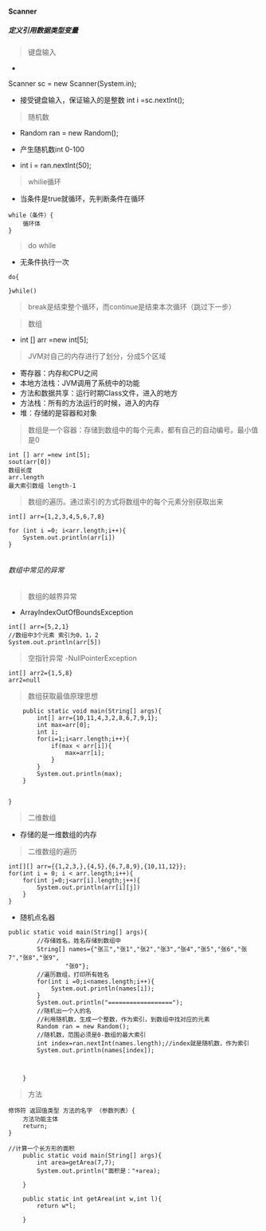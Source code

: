 #### Scanner
##### 定义引用数据类型变量
>  键盘输入
- 
Scanner sc = new Scanner(System.in);
- 接受键盘输入，保证输入的是整数
		int i =sc.nextInt();
> 随机数
- Random ran = new Random();

- 产生随机数int  0-100  
- int i = ran.nextInt(50);

> whilie循环
- 当条件是true就循环，先判断条件在循环

```
while（条件）{
    循环体
}
```
> do while
- 无条件执行一次

```
do{
    
}while()
```

> break是结束整个循环，而continue是结束本次循环（跳过下一步）


> 数组
- int [] arr =new int[5];


> JVM对自己的内存进行了划分，分成5个区域
- 寄存器：内存和CPU之间
- 本地方法栈：JVM调用了系统中的功能
- 方法和数据共享：运行时期Class文件，进入的地方
- 方法栈：所有的方法运行的时候，进入的内存
- 堆：存储的是容器和对象

> 数组是一个容器：存储到数组中的每个元素，都有自己的自动编号。最小值是0


```
int [] arr =new int[5];
sout(arr[0])
数组长度
arr.length
最大索引数组 length-1

```


> 数组的遍历。通过索引的方式将数组中的每个元素分别获取出来

```
int[] arr={1,2,3,4,5,6,7,8}

for (int i =0; i<arr.length;i++){
    System.out.println(arr[i])
}


```

###### 数组中常见的异常
> 数组的越界异常

- ArrayIndexOutOfBoundsException
```
int[] arr={5,2,1}
//数组中3个元素 索引为0，1，2
System.out.println(arr[5])

```
> 空指针异常
-NullPointerException

```
int[] arr2={1,5,8}
arr2=null

```

> 数组获取最值原理思想


```
	public static void main(String[] args){
		int[] arr={10,11,4,3,2,8,6,7,9,1};
		int max=arr[0];
		int i;	
		for(i=1;i<arr.length;i++){
			if(max < arr[i]){
				max=arr[i];
			}			
		}		
		System.out.println(max);		
	}
	

}
```


> 二维数组
- 存储的是一维数组的内存

> 二维数组的遍历
 
```
int[][] arr={{1,2,3,},{4,5},{6,7,8,9},{10,11,12}};
for(int i = 0; i < arr.length;i++){
    for(int j=0;j<arr[i].length;j++){
        System.out.println(arr[i][j])
    }
}
```

- 随机点名器

```
public static void main(String[] args){
		//存储姓名，姓名存储到数组中
		String[] names={"张三","张1","张2","张3","张4","张5","张6","张7","张8","张9",
				"张0"};
		//遍历数组，打印所有姓名
		for(int i =0;i<names.length;i++){
			System.out.println(names[i]);
		}
		System.out.println("==================");
		//随机出一个人的名
		//利用随机数，生成一个整数，作为索引，到数组中找对应的元素
		Random ran = new Random();
		//随机数，范围必须是0-数组的最大索引
		int index=ran.nextInt(names.length);//index就是随机数，作为索引
		System.out.println(names[index]);
		
		
		
	}
```


> 方法

```
修饰符 返回值类型 方法的名字 （参数列表）{
    方法功能主体
    return;
}
```


```
//计算一个长方形的面积
	public static void main(String[] args){
		int area=getArea(7,7);
		System.out.println("面积是："+area);
		
	}
	
	public static int getArea(int w,int l){
		return w*l;
		
	}
	
```






